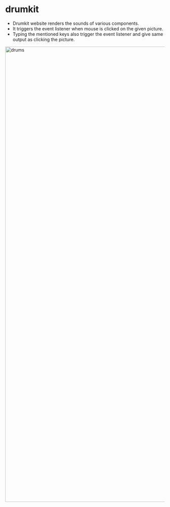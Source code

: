 # drumkit
- Drumkit website renders the sounds of various components.
- It triggers the event listener when mouse is clicked on the given picture.
- Typing the mentioned keys also trigger the event listener and give same output as clicking the picture.

<img width="1440" alt="drums" src="https://user-images.githubusercontent.com/66221402/118059245-0b21e300-b35e-11eb-8ff2-7ae8e66789be.png">
